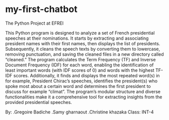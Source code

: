 # my-first-chatbot

The Python Project at EFREI

This Python program is designed to analyze a set of French presidential speeches at their nominations. It starts by extracting and associating president names with their first names, then displays the list of presidents. Subsequently, it cleans the speech texts by converting them to lowercase, removing punctuation, and saving the cleaned files in a new directory called “cleaned.” The program calculates the Term Frequency (TF) and Inverse Document Frequency (IDF) for each word, enabling the identification of least important words (with IDF scores of 0) and words with the highest TF-IDF scores. Additionally, it finds and displays the most repeated word(s) in for example, President Chirac’s speeches, identifies the president(s) who spoke most about a certain word and determines the first president to discuss for example “climat”. The program’s modular structure and diverse functionalities make it a comprehensive tool for extracting insights from the provided presidential speeches.

By: .Gregoire Badiche
    .Samy gharnaout
    .Christine khazaka
Class: INT-4
